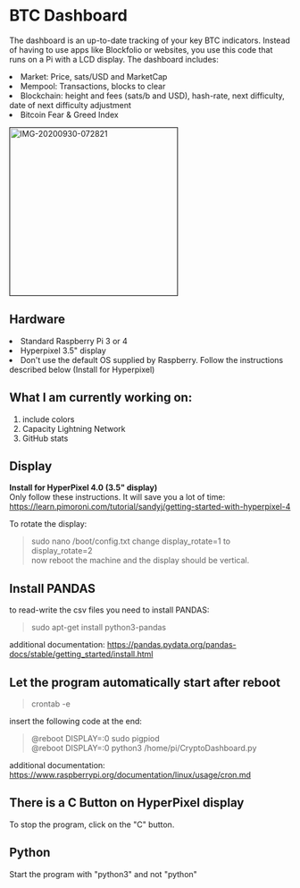 # BTC Dashboard
The dashboard is an up-to-date tracking of your key BTC indicators. Instead of having to use apps like Blockfolio or websites, you use this code that runs on a Pi with a LCD display. The dashboard includes:<br>
<li> Market: Price, sats/USD and MarketCap
<li> Mempool: Transactions, blocks to clear
<li> Blockchain: height and fees (sats/b and USD), hash-rate, next difficulty, date of next difficulty adjustment
<li> Bitcoin Fear & Greed Index

<img src="https://i.ibb.co/YXMnZ9G/IMG-20200930-072821.jpg" width="300" alt="IMG-20200930-072821" border="1"><br>

## Hardware
<li>Standard Raspberry Pi 3 or 4
<li>Hyperpixel 3.5" display 
<li>Don't use the default OS supplied by Raspberry. Follow the instructions described below (Install for Hyperpixel)

## What I am currently working on:
1. include colors
2. Capacity Lightning Network
3. GitHub stats

## Display
<b>Install for HyperPixel 4.0 (3.5" display)</b><br>
    Only follow these instructions. It will save you a lot of time:<br>
    https://learn.pimoroni.com/tutorial/sandyj/getting-started-with-hyperpixel-4

To rotate the display: <br>
> sudo nano /boot/config.txt
change display_rotate=1 to display_rotate=2<br>
now reboot the machine and the display should be vertical.

## Install PANDAS
to read-write the csv files you need to install PANDAS:<br>
> sudo apt-get install python3-pandas

additional documentation: https://pandas.pydata.org/pandas-docs/stable/getting_started/install.html


## Let the program automatically start after reboot
> crontab -e

insert the following code at the end:<br>
> @reboot DISPLAY=:0 sudo pigpiod<br>
> @reboot DISPLAY=:0 python3 /home/pi/CryptoDashboard.py

additional documentation: https://www.raspberrypi.org/documentation/linux/usage/cron.md

## There is a C Button on HyperPixel display
To stop the program, click on the "C" button. 

## Python
Start the program with "python3" and not "python" 
